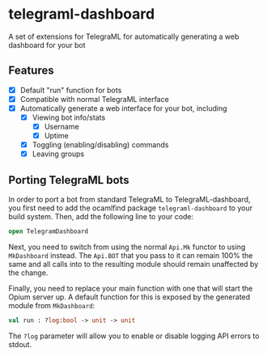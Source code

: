 # telegraml-dashboard
A set of extensions for TelegraML for automatically generating a web dashboard for your bot

## Features

* [X] Default "run" function for bots
* [X] Compatible with normal TelegraML interface
* [X] Automatically generate a web interface for your bot, including
  + [X] Viewing bot info/stats
    - [X] Username
    - [X] Uptime
  + [X] Toggling (enabling/disabling) commands
  + [X] Leaving groups

## Porting TelegraML bots

In order to port a bot from standard TelegraML to TelegraML-dashboard, you first need to add the 
ocamlfind package `telegraml-dashboard` to your build system. Then, add the following line to your code:

```ocaml
open TelegramDashboard
```

Next, you need to switch from using the normal `Api.Mk` functor to using `MkDashboard` instead. The 
`Api.BOT` that you pass to it can remain 100% the same and all calls into to the resulting module should 
remain unaffected by the change.

Finally, you need to replace your main function with one that will start the Opium server up. A default 
function for this is exposed by the generated module from `MkDashboard`:

```ocaml
val run : ?log:bool -> unit -> unit
```

The `?log` parameter will allow you to enable or disable logging API errors to stdout.
